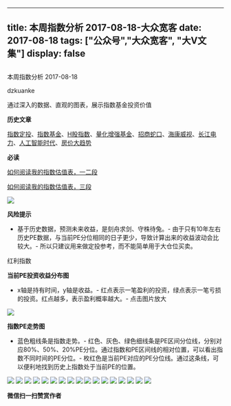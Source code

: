 
---
title:   本周指数分析 2017-08-18-大众宽客
date: 2017-08-18
tags: ["公众号","大众宽客", "大V文集"]
display: false
---


## 



本周指数分析 2017-08-18




dzkuanke




通过深入的数据、直观的图表，展示指数基金投资价值


**历史文章**

[指数定投](http://mp.weixin.qq.com/s?__biz=MzAwMTc1MDcwNw==&amp;mid=2648271933&amp;idx=1&amp;sn=ac6f7b376e44b1093c9559fc574670c2&amp;chksm=82f92fe1b58ea6f72b3a16ef74e06006f0bb84573107c12d3f938a0e43040c20a0149f0ec749&amp;scene=21#wechat_redirect)、[指数基金](http://mp.weixin.qq.com/s?__biz=MzAwMTc1MDcwNw==&amp;mid=2648271880&amp;idx=1&amp;sn=d2267d70c34cebfa9294e4e5dea7420d&amp;chksm=82f92fd4b58ea6c202fbf4896f14d8cbe788bdae1f20cc5f25b79fb15baa5dc213fe3701c34c&amp;scene=21#wechat_redirect)、[H股指数](http://mp.weixin.qq.com/s?__biz=MzAwMTc1MDcwNw==&amp;mid=2648271851&amp;idx=1&amp;sn=2aeb4628e081467a2a24929368c2871a&amp;chksm=82f92837b58ea12153cfbf433d537f35bc07467904e496b8dbcdcdb292114ecaafdce23b4339&amp;scene=21#wechat_redirect)、[量化增强基金](http://mp.weixin.qq.com/s?__biz=MzAwMTc1MDcwNw==&amp;mid=2648271895&amp;idx=1&amp;sn=f19909fdde51c21b2b817a4df839d219&amp;chksm=82f92fcbb58ea6ddb74259952f94fbc27aebec2ae9af694b63caa6d3014ac02d648d98e6cebf&amp;scene=21#wechat_redirect)、[招商蛇口](http://mp.weixin.qq.com/s?__biz=MzAwMTc1MDcwNw==&amp;mid=2648271942&amp;idx=1&amp;sn=a1e88955f8d7f0d083884c1d6d6bd806&amp;chksm=82f92f9ab58ea68c2a59fb9369fd8bdd6064ecfda6d5dd9a29d99c723bad73583fac93a438b6&amp;scene=21#wechat_redirect)、[海康威视](http://mp.weixin.qq.com/s?__biz=MzAwMTc1MDcwNw==&amp;mid=2648271950&amp;idx=1&amp;sn=764532ee89c33e91719609d18f0ca7ea&amp;chksm=82f92f92b58ea6844bbdbca284497101ef0398c2f3b7544d92cf5a317f8f78e3e92d55280c0f&amp;scene=21#wechat_redirect)、[长江电力](http://mp.weixin.qq.com/s?__biz=MzAwMTc1MDcwNw==&amp;mid=2648271943&amp;idx=1&amp;sn=aa31f79b5eaf8a8b6dbb3da4a7bf3440&amp;chksm=82f92f9bb58ea68db6558a129c50e76ab902d00312a4614b4abb7a792aaf851769e1c769e2fe&amp;scene=21#wechat_redirect)、[人工智能时代](http://mp.weixin.qq.com/s?__biz=MzAwMTc1MDcwNw==&amp;mid=2648271966&amp;idx=1&amp;sn=86dff0506c7c0dfdca1f7b8756595906&amp;chksm=82f92f82b58ea694f03e4c9eb05438b791b8b7212ad6e9ad97aa6459b7ac4c53f1ee048fe934&amp;scene=21#wechat_redirect)、[房价大趋势](http://mp.weixin.qq.com/s?__biz=MzAwMTc1MDcwNw==&amp;mid=2648271977&amp;idx=1&amp;sn=f7b86f79fa6fc1e75833012c327c0fcd&amp;chksm=82f92fb5b58ea6a3c042c0eecdf02391a5c1cfd01b69beea993928f30327cecfd10af20dae24&amp;scene=21#wechat_redirect)



**必读**

[如何阅读我的指数估值表，一二段](http://mp.weixin.qq.com/s?__biz=MzAwMTc1MDcwNw==&amp;mid=2648272034&amp;idx=1&amp;sn=12b1858af175753f5ccebc0bc6c4cb4f&amp;chksm=82f92f7eb58ea668f844f51102599d20bb8730f438010159de83e85a4a34df3d44d568a9feb2&amp;scene=21#wechat_redirect)

[如何阅读我的指数估值表，三段](http://mp.weixin.qq.com/s?__biz=MzAwMTc1MDcwNw==&amp;mid=2648272039&amp;idx=1&amp;sn=09c59d023c3ce227046966f260777cd5&amp;chksm=82f92f7bb58ea66dab5c428c2205bd4dda180360b643b28a357ab3e73a38d19303124242ad4d&amp;scene=21#wechat_redirect)

<img data-s="300,640" data-type="png" src="https://mmbiz.qpic.cn/mmbiz_png/PKw3FQPmhIiaosrYias6CQ4Vf12I6FRhBGxvpsAPCsTTBj0WXDX7nnz3NgYZpvE0QFVy9yfQtAzzlia4KV1KbbnjA/0?wx_fmt=png" class="" data-ratio="0.4793233082706767" data-w="1064"/>

**风险提示**
- 基于历史数据，预测未来收益，是刻舟求剑、守株待兔。- 由于只有10年左右历史PE数据，与当前PE分位相同的日子更少，导致计算出来的收益波动会比较大。- 所以只建议用来做定投参考，而不能简单用于大仓位买卖。


红利指数



**当前PE投资收益分布图**
- x轴是持有时间，y轴是收益。- 红点表示一笔盈利的投资，绿点表示一笔亏损的投资。红点越多，表示盈利概率越大。- 点击图片放大
<img data-s="300,640" data-type="png" src="https://mmbiz.qpic.cn/mmbiz_png/PKw3FQPmhIiaosrYias6CQ4Vf12I6FRhBGSsnibO1XhxuuwyEtibbv1zC31hs2uzSlwHAzGMjUIlvkzEcFgcDAoN6Q/0?wx_fmt=png" style="" class="" data-ratio="0.6431852986217458" data-w="1306"/>

**指数PE走势图**
- 蓝色粗线条是指数走势。- 红色、灰色、绿色细线条是PE区间分位线，分别对应80%、50%、20%PE分位。通过指数和PE区间线的相对位置，可以看出指数不同时间的PE分位。- 枚红色是当前PE对应的PE分位线。通过这条线，可以便利地找到历史上指数处于当前PE的位置。
<img data-s="300,640" data-type="png" src="https://mmbiz.qpic.cn/mmbiz_png/PKw3FQPmhIiaosrYias6CQ4Vf12I6FRhBGTLq5OicCicdfUVGXCchn1I8KJTeHsLj90szAGPndM35gMkHsa2zkvhRQ/0?wx_fmt=png" style="" class="" data-ratio="0.5275791624106231" data-w="1958"/>

<img data-s="300,640" data-type="png" src="https://mmbiz.qpic.cn/mmbiz_png/PKw3FQPmhIiaosrYias6CQ4Vf12I6FRhBG8Bus3zQGeQxIiczCH2xdFyxh09JPlSIXzd83XVuviaibQgZcZOBaf2XIg/0?wx_fmt=png" style="" class="" data-ratio="0.6431852986217458" data-w="1306"/>

<img data-s="300,640" data-type="png" src="https://mmbiz.qpic.cn/mmbiz_png/PKw3FQPmhIiaosrYias6CQ4Vf12I6FRhBGmyfCSGqudx06fOxaqDj8ibUJCkfBibq7wrVhWFgCk5VibSEQU20K3UePg/0?wx_fmt=png" style="" class="" data-ratio="0.5275791624106231" data-w="1958"/>

<img data-s="300,640" data-type="png" src="https://mmbiz.qpic.cn/mmbiz_png/PKw3FQPmhIiaosrYias6CQ4Vf12I6FRhBG8Zbq1pIYRDA0A0AAHcib2VGuPgnCHTEzVyH7UYvvib70YZVOFPCGl9BA/0?wx_fmt=png" style="" class="" data-ratio="0.6431852986217458" data-w="1306"/>

<img data-s="300,640" data-type="png" src="https://mmbiz.qpic.cn/mmbiz_png/PKw3FQPmhIiaosrYias6CQ4Vf12I6FRhBGYiaibf2W6mPkbxgJUkCUnZOLWPaoxeiciakYBLibIp95icicbPpJ9O1XuFgbQ/0?wx_fmt=png" style="" class="" data-ratio="0.523568170299037" data-w="1973"/>

<img data-s="300,640" data-type="png" src="https://mmbiz.qpic.cn/mmbiz_png/PKw3FQPmhIiaosrYias6CQ4Vf12I6FRhBGerRrY9zHQd5vwSZ5Gia2mPWxwWG3ibApvwhcvSNSfth0DYF1HicSSNHHQ/0?wx_fmt=png" style="" class="" data-ratio="0.6431852986217458" data-w="1306"/>

<img data-s="300,640" data-type="png" src="https://mmbiz.qpic.cn/mmbiz_png/PKw3FQPmhIiaosrYias6CQ4Vf12I6FRhBGtzAPjVabBD3HYWnyfDtgLF3C603Zsl3ibvUCwQcnB075gZOoymBRlZg/0?wx_fmt=png" style="" class="" data-ratio="0.5240994419076611" data-w="1971"/>

<img data-s="300,640" data-type="png" src="https://mmbiz.qpic.cn/mmbiz_png/PKw3FQPmhIiaosrYias6CQ4Vf12I6FRhBG6CFaKWzE8GxkcaNDUpkCRF4zFLIicwJI0Oxwqib8ZPqianpORbZn6xic8Q/0?wx_fmt=png" style="" class="" data-ratio="0.6431852986217458" data-w="1306"/>

<img data-s="300,640" data-type="png" src="https://mmbiz.qpic.cn/mmbiz_png/PKw3FQPmhIiaosrYias6CQ4Vf12I6FRhBGGbzW7pSnMGtu6f9PlanAaVHfbsKFaQibQwpH6sjRkx3EOibV4WH8Yagg/0?wx_fmt=png" style="" class="" data-ratio="0.5275791624106231" data-w="1958"/>

<img data-s="300,640" data-type="png" src="https://mmbiz.qpic.cn/mmbiz_png/PKw3FQPmhIiaosrYias6CQ4Vf12I6FRhBGFeT48ibT1aG5hkvGAF6tXOOR8emu0IqBK7JETS8ufxCHAYYfRicBUlNg/0?wx_fmt=png" style="" class="" data-ratio="0.6431852986217458" data-w="1306"/>

<img data-s="300,640" data-type="png" src="https://mmbiz.qpic.cn/mmbiz_png/PKw3FQPmhIiaosrYias6CQ4Vf12I6FRhBGHmQJuej8Gqhsk20icXIAXTNolJUtfKwLyMFP8Cj658iakbm4WLH2XXKQ/0?wx_fmt=png" style="" class="" data-ratio="0.5240994419076611" data-w="1971"/>

<img data-s="300,640" data-type="png" src="https://mmbiz.qpic.cn/mmbiz_png/PKw3FQPmhIiaosrYias6CQ4Vf12I6FRhBGU1qdHxR8SWa1xFSV3ynacQlW6ZPqfCmuicHra06RAZtqQb6eKz8Eo0g/0?wx_fmt=png" style="" class="" data-ratio="0.6431852986217458" data-w="1306"/>

<img data-s="300,640" data-type="png" src="https://mmbiz.qpic.cn/mmbiz_png/PKw3FQPmhIiaosrYias6CQ4Vf12I6FRhBGnHwX3JNl23CE5QCwNE0W0YDPQeGs6LVlTROISiaicoicfnhtEcYIVxiaTQ/0?wx_fmt=png" style="" class="" data-ratio="0.528118609406953" data-w="1956"/>

<img data-s="300,640" data-type="png" src="https://mmbiz.qpic.cn/mmbiz_png/PKw3FQPmhIiaosrYias6CQ4Vf12I6FRhBGgak4e1bSicySyajccF1HnGzvlVlvPzUQoXuoAloRgnN7icnhSnC83PEw/0?wx_fmt=png" style="" class="" data-ratio="0.6431852986217458" data-w="1306"/>

<img data-s="300,640" data-type="png" src="https://mmbiz.qpic.cn/mmbiz_png/PKw3FQPmhIiaosrYias6CQ4Vf12I6FRhBGm9LgztWaoXsFrfOpQySHicGojF5q0ic6bdzQhNdFwPNFs4wv96Tfc3jA/0?wx_fmt=png" style="" class="" data-ratio="0.5275791624106231" data-w="1958"/>

<img data-s="300,640" data-type="png" src="https://mmbiz.qpic.cn/mmbiz_png/PKw3FQPmhIiaosrYias6CQ4Vf12I6FRhBGB3Jj1DdpaupqbzE55yUCW4rRG8hN84exp8bc8DLDeibAUiaE6PozfQgw/0?wx_fmt=png" style="" class="" data-ratio="0.6431852986217458" data-w="1306"/>

<img data-s="300,640" data-type="png" src="https://mmbiz.qpic.cn/mmbiz_png/PKw3FQPmhIiaosrYias6CQ4Vf12I6FRhBGJzEeBAkDP2OcIvbNUmR3pIA70Td04Qf05LNoO4slrmBzRPEYBwkFyQ/0?wx_fmt=png" style="" class="" data-ratio="0.5240994419076611" data-w="1971"/>




**微信扫一扫赞赏作者**















